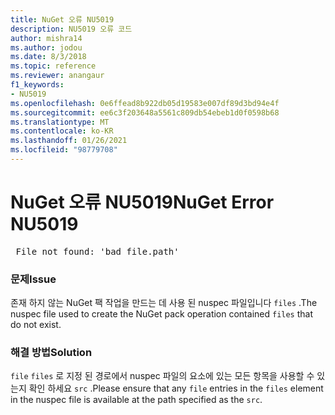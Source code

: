 ```yaml
---
title: NuGet 오류 NU5019
description: NU5019 오류 코드
author: mishra14
ms.author: jodou
ms.date: 8/3/2018
ms.topic: reference
ms.reviewer: anangaur
f1_keywords:
- NU5019
ms.openlocfilehash: 0e6ffead8b922db05d19583e007df89d3bd94e4f
ms.sourcegitcommit: ee6c3f203648a5561c809db54ebeb1d0f0598b68
ms.translationtype: MT
ms.contentlocale: ko-KR
ms.lasthandoff: 01/26/2021
ms.locfileid: "98779708"
---
```

# <a name="nuget-error-nu5019"></a><span data-ttu-id="700db-103">NuGet 오류 NU5019</span><span class="sxs-lookup"><span data-stu-id="700db-103">NuGet Error NU5019</span></span>
<pre> File not found: 'bad_file.path'</pre>

### <a name="issue"></a><span data-ttu-id="700db-104">문제</span><span class="sxs-lookup"><span data-stu-id="700db-104">Issue</span></span>

<span data-ttu-id="700db-105">존재 하지 않는 NuGet 팩 작업을 만드는 데 사용 된 nuspec 파일입니다 `files` .</span><span class="sxs-lookup"><span data-stu-id="700db-105">The nuspec file used to create the NuGet pack operation contained `files` that do not exist.</span></span>


### <a name="solution"></a><span data-ttu-id="700db-106">해결 방법</span><span class="sxs-lookup"><span data-stu-id="700db-106">Solution</span></span>

<span data-ttu-id="700db-107">`file` `files` 로 지정 된 경로에서 nuspec 파일의 요소에 있는 모든 항목을 사용할 수 있는지 확인 하세요 `src` .</span><span class="sxs-lookup"><span data-stu-id="700db-107">Please ensure that any `file` entries in the `files` element in the nuspec file is available at the path specified as the `src`.</span></span>

